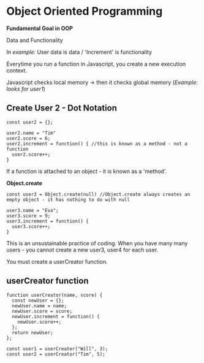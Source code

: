 # Object Oriented Programming


**Fundamental Goal in OOP**

Data and Functionality

*In example:* User data is data / 'Increment' is functionality

Everytime you run a function in Javascript, you create a new execution context.

Javascript checks local memory -> then it checks global memory (*Example: looks for user1*)

## Create User 2 - Dot Notation
``` 
const user2 = {};

user2.name = "Tim"
user2.score = 6;
user2.increment = function() { //this is known as a method - not a function
  user2.score++;
} 
```

If a function is attached to an object - it is known as a 'method'.

**Object.create** 

```
const user3 = Object.create(null) //Object.create always creates an empty object - it has nothing to do with null

user3.name = "Eva";
user3.score = 9;
user3.increment = function() {
  user3.score++;
}
```

This is an unsustainable practice of coding. When you have many many users - you cannot create a new user3, user4 for each user.

You must create a userCreator function.

## userCreator function

```
function userCreator(name, score) {
  const newUser = {};
  newUser.name = name;
  newUser.score = score;
  newUser.increment = function() {
    newUser.score++;
  };
  return newUser;
};

const user1 = userCreater("Will", 3);
const user2 = userCreator("Tim", 5);
```
